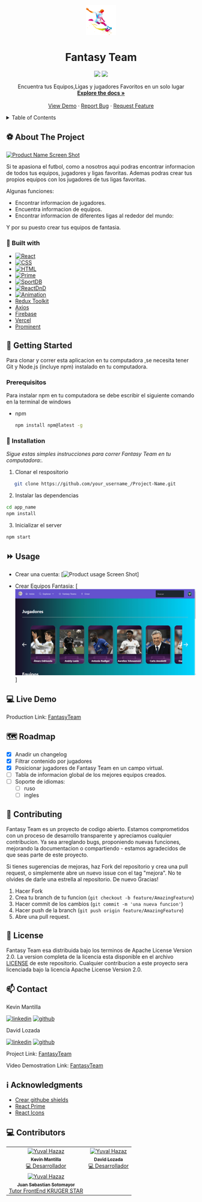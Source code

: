 <!-- PROJECT LOGO -->
<br />
<div align="center">
  <a href="https://github.com/khebinSd/Fantasy-Team">
    <img src="./src/assets/icon.png" alt="Logo" width="80" height="80">
  </a>

  <h1 align="center">Fantasy Team</h1>

<img src="https://img.shields.io/badge/MADEWITH-React-1572B6?style=for-the-badge&logo=React" height="35"  />
<img src="https://forthebadge.com/images/badges/built-with-love.svg" height="35" />

  <p align="center">
    Encuentra tus Equipos,Ligas y jugadores Favoritos en un solo lugar
    <br />
    <a href="https://github.com/khebinSd/Fantasy-Team"><strong>Explore the docs »</strong></a>
    <br />
    <br />
    <a href="https://github.com/khebinSd/Fantasy-Team/issues">View Demo</a>
    ·
    <a href="https://github.com/khebinSd/Fantasy-Team/issues">Report Bug</a>
    ·
    <a href="https://github.com/khebinSd/Fantasy-Team/issues">Request Feature</a>
  </p>
</div>

<!-- TABLE OF CONTENTS -->
<details>
  <summary>Table of Contents</summary>
  <ol>
    <li>
      <a href="#⚽-about-the-project">About The Project</a>
      <ul>
        <li><a href="#🔨-built-with">Built with</a></li>
      </ul>
    </li>
    <li>
      <a href="#🤸-getting-started">Getting Started</a>
      <ul>
        <li><a href="#prerequisitos">Prerequisitos</a></li>
        <li><a href="#💾-installation">Installation</a></li>
      </ul>
    </li>
    <li><a href="#⏩-usage">Usage</a></li>
    <li><a href="#🗺-roadmap">Roadmap</a></li>
    <li><a href="#🙌-contributing">Contributing</a></li>
    <li><a href="#📜-license">License</a></li>
    <li><a href="#📫-contact">Contact</a></li>
    <li><a href="#ℹ️-acknowledgments">Acknowledgments</a></li>
  </ol>
</details>

<!-- ABOUT THE PROJECT -->

## ⚽ About The Project

[![Product Name Screen Shot][product-screenshot]](https://example.com)

Si te apasiona el futbol, como a nosotros aqui podras encontrar informacion de todos tus equipos, jugadores y ligas favoritas. Ademas podras crear tus propios equipos con los jugadores de tus ligas favoritas.

Algunas funciones:

- Encontrar informacion de jugadores.
- Encuentra informacion de equipos.
- Encontrar informacion de diferentes ligas al rededor del mundo:

Y por su puesto crear tus equipos de fantasia.

### 🔨 Built with

- [![React][react.js]][react-url]
- [![CSS][css.js]][css-url]
- [![HTML][html.js]][html-url]
- [![Prime][primereact.js]](https://www.primefaces.org/primereact/confirmdialog/)
- [![SportDB][sportapi.js]][sportapi-url]
- [![ReactDnD][reactdnd.js]][reactdnd-url]
- [![Animation][funimation.js]][funimation-url]
- [Redux Toolkit](https://redux-toolkit.js.org/)
- [Axios](https://axios-http.com/docs/intro)
- [Firebase](https://firebase.google.com/?hl=es-419&gclid=EAIaIQobChMIl7XxtK70-wIVxZ2GCh2k6w-QEAAYASAAEgJISvD_BwE&gclsrc=aw.ds)
- [Vercel](https://vercel.com/docs/cli)
- [Prominent](https://www.npmjs.com/package/color-js)

<!-- GETTING STARTED -->

## 🤸 Getting Started

Para clonar y correr esta aplicacion en tu computadora ,se necesita tener Git y Node.js (incluye npm) instalado en tu computadora.

### Prerequisitos

Para instalar npm en tu computadora se debe escribir el siguiente comando en la terminal de windows

- npm
  ```sh
  npm install npm@latest -g
  ```

### 💾 Installation

_Sigue estas simples instrucciones para correr Fantasy Team en tu computadora:._

1. Clonar el respositorio

```sh
   git clone https://github.com/your_username_/Project-Name.git
```

2. Instalar las dependencias

```sh
cd app_name
npm install
```

3. Inicializar el server

```js
npm start
```

<!-- USAGE EXAMPLES -->

## ⏩ Usage

- Crear una cuenta:
  [![Product usage Screen Shot][usage2-screenshot]]

- Crear Equipos Fantasia:
  [![Product usage Screen Shot][usage-screenshot]]

<!-- ROADMAP -->

## 💻 Live Demo

Production Link: [FantasyTeam](https://fantasy-team-kruger-star-km-dl.vercel.app/)

## 🗺 Roadmap

- [x] Anadir un changelog
- [x] Filtrar contenido por jugadores
- [x] Posicionar jugadores de Fantasy Team en un campo virtual.
- [ ] Tabla de informacion global de los mejores equipos creados.
- [ ] Soporte de idiomas:
  - [ ] ruso
  - [ ] ingles

<!-- CONTRIBUTING -->

## 🙌 Contributing

Fantasy Team es un proyecto de codigo abierto. Estamos comprometidos con un proceso de desarrollo transparente y apreciamos cualquier contribucion.
Ya sea arreglando bugs, proponiendo nuevas funciones, mejorando la documentacion o compartiendo - estamos agradecidos de que seas parte de este proyecto.

Si tienes sugerencias de mejoras, haz Fork del repositorio y crea una pull request, o simplemente abre un nuevo issue con el tag "mejora".
No te olvides de darle una estrella al repositorio. De nuevo Gracias!

1. Hacer Fork
2. Crea tu branch de tu funcion (`git checkout -b feature/AmazingFeature`)
3. Hacer commit de los cambios (`git commit -m 'una nueva funcion'`)
4. Hacer push de la branch (`git push origin feature/AmazingFeature`)
5. Abre una pull request.

<!-- LICENSE -->

## 📜 License

Fantasy Team esa distribuida bajo los terminos de Apache License Version 2.0. La version completa de la licencia esta disponible en el archivo [LICENSE](LICENSE) de este repositorio. Cualquier contribucion a este proyecto sera licenciada bajo la licencia Apache License Version 2.0.

<!-- CONTACT -->

## 📫 Contact

Kevin Mantilla

[![linkedin][linkedin.js]][linkedin2-url] [![github][github.js]][github-url]

David Lozada

[![linkedin][linkedin.js]][linkedin-url] [![github][github.js]][github2-url]

Project Link:  [FantasyTeam](https://github.com/khebinSd/Fantasy-Team)

Video Demostration Link: [FantasyTeam](https://drive.google.com/file/d/1zUQmosAkziGWzEeLMpu63secFKlSBXA_/view?usp=sharing)



<!-- ACKNOWLEDGMENTS -->

## ℹ️ Acknowledgments

- [Crear githube shields](https://shields.io)
- [React Prime](https://www.primefaces.org/primereact/)
- [React Icons](https://react-icons.github.io/react-icons/search)

## 💻 Contributors

<table>
    <tbody>
        <tr>
        <td align="center"><a href="https://github.com/khebinSd/"><img src="https://avatars.githubusercontent.com/u/33032880?v=4?s=100" width="100px;" alt="Yuval Hazaz"/><br /><sub><b>Kevin Mantilla</b></sub></a><br /><a href="https://github.com/khebinSd/" title="Code">💻 Desarrollador</a></td>
        <td align="center"><a href="https://github.com/DashCode47/"><img src="https://avatars.githubusercontent.com/u/91855669?v=4?s=100" width="100px;" alt="Yuval Hazaz"/><br /><sub><b>David Lozada</b></sub></a><br /><a href="https://github.com/khebinSd/" title="Code">💻 Desarrollador</a></td>
        </tr>
        <tr>
            <td align="center"><a href="https://github.com/Juanse7793"><img src="https://avatars.githubusercontent.com/u/96317674?v=4" width="100px;" alt="Yuval Hazaz"/><br /><sub><b>Juan Sebastian Sotomayor</b></sub></a><br /><a href="https://github.com/khebinSd/" title="Code">Tutor FrontEnd KRUGER STAR</a></td>
        </tr>
    </tbody>
</table>

<!-- MARKDOWN LINKS & IMAGES -->
<!-- https://www.markdownguide.org/basic-syntax/#reference-style-links -->

[contributors-shield]: https://img.shields.io/github/contributors/othneildrew/Best-README-Template.svg?style=for-the-badge
[contributors-url]: https://github.com/othneildrew/Best-README-Template/graphs/contributors
[forks-shield]: https://img.shields.io/github/forks/othneildrew/Best-README-Template.svg?style=for-the-badge
[forks-url]: https://github.com/othneildrew/Best-README-Template/network/members
[stars-shield]: https://img.shields.io/github/stars/othneildrew/Best-README-Template.svg?style=for-the-badge
[stars-url]: https://github.com/othneildrew/Best-README-Template/stargazers
[issues-shield]: https://img.shields.io/github/issues/othneildrew/Best-README-Template.svg?style=for-the-badge
[issues-url]: https://github.com/othneildrew/Best-README-Template/issues
[license-shield]: https://img.shields.io/github/license/othneildrew/Best-README-Template.svg?style=for-the-badge
[license-url]: https://github.com/zenml-io/zenml/blob/main/LICENSE
[linkedin-shield]: https://img.shields.io/badge/-LinkedIn-black.svg?style=for-the-badge&logo=linkedin&colorB=555
[product-screenshot]: ./src/assets/Animation2.gif
[usage-screenshot]: ./src/assets/usage1.gif
[usage2-screenshot]: ./src/assets/usage2.gif

<!-- BADGES -->
[redux.js]: https://d33wubrfki0l68.cloudfront.net/0834d0215db51e91525a25acf97433051f280f2f/c30f5/img/redux.svg
[react.js]: https://img.shields.io/badge/React-20232A?style=for-the-badge&logo=react&logoColor=61DAFB
[react-url]: https://reactjs.org/
[funimation.js]: https://img.shields.io/badge/AnimateCSS-5B0BB5?logo=Funimation&logoColor=61DAFB
[funimation-url]: https://animate.style
[reactdnd.js]: https://img.shields.io/badge/ReactDnD-20232A?style=for-the-badge&logo=CreateReactApp&logoColor=61DAFB
[reactdnd-url]: https://react-dnd.github.io/react-dnd/about
[primereact.js]: https://img.shields.io/badge/-Prime-blue?style=for-the-badge&logo=RuboCop
[prime-url]: https://www.primefaces.org/primereact//
[sportapi.js]: https://img.shields.io/badge/-SportsDB-E73C00?style=for-the-badge&logo=MonoGames&logoColor=61DAFB
[sportapi-url]: https://www.thesportsdb.com/api.php/
[builtwith.js]: https://forthebadge.com/images/badges/built-with-love.svg
[builtwith-url]: https://forthebadge.com
[madewith.js]: https://img.shields.io/badge/MADEWITH-React-1572B6?style=for-the-badge&logo=React&logoHeight=80
[madewith-url]: https://forthebadge.com
[css.js]: https://img.shields.io/badge/-CSS-1572B6?style=for-the-badge&logo=CSS3
[css-url]: https://developer.mozilla.org/es/docs/Web/CSS
[html.js]: https://img.shields.io/badge/-HTML-ECD53F?style=for-the-badge&logo=HTML5
[html-url]: https://www.w3schools.com/html
[linkedin.js]: https://img.shields.io/badge/-LinkedIn-ECD53F?logo=LinkedIn
[linkedin-url]: www.linkedin.com/in/david-lozada471
[linkedin2-url]: https://www.linkedin.com/in/kevin-alexander-mantilla-3238a5213/
[github.js]: https://img.shields.io/badge/-GitHub-181717?logo=GitHub
[github-url]: https://github.com/khebinSd
[github2-url]: https://github.com/DashCode47
